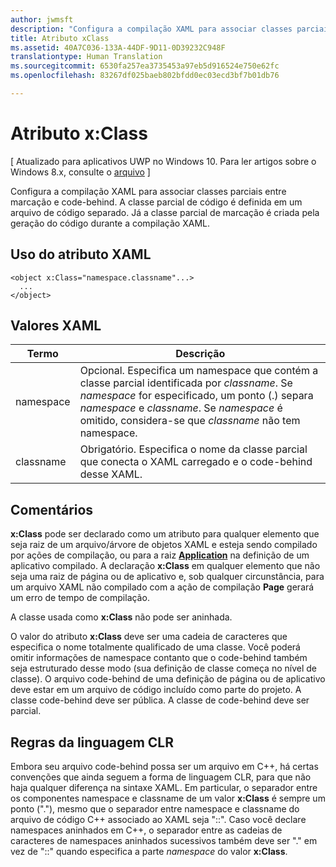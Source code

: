```yaml
---
author: jwmsft
description: "Configura a compilação XAML para associar classes parciais entre marcação e code-behind. A classe parcial de código é definida em um arquivo de código separado. Já a classe parcial de marcação é criada pela geração do código durante a compilação XAML."
title: Atributo xClass
ms.assetid: 40A7C036-133A-44DF-9D11-0D39232C948F
translationtype: Human Translation
ms.sourcegitcommit: 6530fa257ea3735453a97eb5d916524e750e62fc
ms.openlocfilehash: 83267df025baeb802bfdd0ec03ecd3bf7b01db76

---
```


# Atributo x:Class

\[ Atualizado para aplicativos UWP no Windows 10. Para ler artigos sobre o Windows 8.x, consulte o [arquivo](http://go.microsoft.com/fwlink/p/?linkid=619132) \]

Configura a compilação XAML para associar classes parciais entre marcação e code-behind. A classe parcial de código é definida em um arquivo de código separado. Já a classe parcial de marcação é criada pela geração do código durante a compilação XAML.

## Uso do atributo XAML


``` syntax
<object x:Class="namespace.classname"...>
  ...
</object>
```

## Valores XAML

| Termo | Descrição |
|------|-------------|
| namespace | Opcional. Especifica um namespace que contém a classe parcial identificada por _classname_. Se _namespace_ for especificado, um ponto (.) separa _namespace_ e _classname_. Se _namespace_ é omitido, considera-se que _classname_ não tem namespace. |
| classname | Obrigatório. Especifica o nome da classe parcial que conecta o XAML carregado e o code-behind desse XAML. | 

## Comentários

**x:Class** pode ser declarado como um atributo para qualquer elemento que seja raiz de um arquivo/árvore de objetos XAML e esteja sendo compilado por ações de compilação, ou para a raiz [**Application**](https://msdn.microsoft.com/library/windows/apps/br242324) na definição de um aplicativo compilado. A declaração **x:Class** em qualquer elemento que não seja uma raiz de página ou de aplicativo e, sob qualquer circunstância, para um arquivo XAML não compilado com a ação de compilação **Page** gerará um erro de tempo de compilação.

A classe usada como **x:Class** não pode ser aninhada.

O valor do atributo **x:Class** deve ser uma cadeia de caracteres que especifica o nome totalmente qualificado de uma classe. Você poderá omitir informações de namespace contanto que o code-behind também seja estruturado desse modo (sua definição de classe começa no nível de classe). O arquivo code-behind de uma definição de página ou de aplicativo deve estar em um arquivo de código incluído como parte do projeto. A classe code-behind deve ser pública. A classe de code-behind deve ser parcial.

## Regras da linguagem CLR

Embora seu arquivo code-behind possa ser um arquivo em C++, há certas convenções que ainda seguem a forma de linguagem CLR, para que não haja qualquer diferença na sintaxe XAML. Em particular, o separador entre os componentes namespace e classname de um valor **x:Class** é sempre um ponto ("."), mesmo que o separador entre namespace e classname do arquivo de código C++ associado ao XAML seja "::". Caso você declare namespaces aninhados em C++, o separador entre as cadeias de caracteres de namespaces aninhados sucessivos também deve ser "." em vez de "::" quando especifica a parte *namespace* do valor **x:Class**.




<!--HONumber=Jun16_HO4-->


